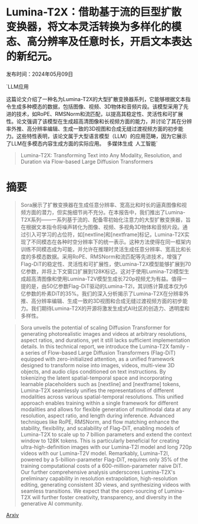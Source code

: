 # Lumina-T2X：借助基于流的巨型扩散变换器，将文本灵活转换为多样化的模态、高分辨率及任意时长，开启文本表达的新纪元。

发布时间：2024年05月09日

`LLM应用

这篇论文介绍了一种名为Lumina-T2X的大型扩散变换器系列，它能够根据文本指令生成多种模态的数据，包括图像、视频、3D物体和音频片段。该模型采用了先进的技术，如RoPE、RMSNorm和流匹配，以提高其稳定性、灵活性和可扩展性。论文强调了该模型在生成超高清图像和长视频方面的能力，并讨论了其在分辨率外推、高分辨率编辑、生成一致的3D视图和合成无缝过渡视频方面的初步能力。这些特性表明，该论文属于大型语言模型（LLM）的应用范畴，因为它展示了LLM在多模态内容生成方面的实际应用。` `多媒体生成` `人工智能`

> Lumina-T2X: Transforming Text into Any Modality, Resolution, and Duration via Flow-based Large Diffusion Transformers

# 摘要

> Sora展示了扩散变换器在生成任意分辨率、宽高比和时长的逼真图像和视频方面的潜力，但实施细节尚不充分。在本报告中，我们推出了Lumina-T2X系列——一系列基于流的、配备零初始化注意力的大型扩散变换器，旨在根据文本指令将噪声转化为图像、视频、多视角3D物体和音频片段。通过引入可学习的占位符，如[nextline]和[nextframe]标记，Lumina-T2X实现了不同模态在各种时空分辨率下的统一表示。这种方法使得在同一框架内训练不同模态成为可能，并允许在推理时灵活生成任意分辨率、宽高比和长度的多模态数据。采用RoPE、RMSNorm和流匹配等先进技术，增强了Flag-DiT的稳定性、灵活性和可扩展性，使Lumina-T2X模型能够扩展到70亿参数，并将上下文窗口扩展到128K标记。这对于使用Lumina-T2I模型生成超高清图像和使用Lumina-T2V模型生成长720p视频尤为有益。值得一提的是，由50亿参数Flag-DiT驱动的Lumina-T2I，其训练计算成本仅为6亿参数的朴素DiT的35%。我们的深入分析揭示了Lumina-T2X在分辨率外推、高分辨率编辑、生成一致的3D视图和合成无缝过渡视频方面的初步能力。我们期待Lumina-T2X的开源将激发生成式AI社区的创造力、透明度和多样性。

> Sora unveils the potential of scaling Diffusion Transformer for generating photorealistic images and videos at arbitrary resolutions, aspect ratios, and durations, yet it still lacks sufficient implementation details. In this technical report, we introduce the Lumina-T2X family - a series of Flow-based Large Diffusion Transformers (Flag-DiT) equipped with zero-initialized attention, as a unified framework designed to transform noise into images, videos, multi-view 3D objects, and audio clips conditioned on text instructions. By tokenizing the latent spatial-temporal space and incorporating learnable placeholders such as [nextline] and [nextframe] tokens, Lumina-T2X seamlessly unifies the representations of different modalities across various spatial-temporal resolutions. This unified approach enables training within a single framework for different modalities and allows for flexible generation of multimodal data at any resolution, aspect ratio, and length during inference. Advanced techniques like RoPE, RMSNorm, and flow matching enhance the stability, flexibility, and scalability of Flag-DiT, enabling models of Lumina-T2X to scale up to 7 billion parameters and extend the context window to 128K tokens. This is particularly beneficial for creating ultra-high-definition images with our Lumina-T2I model and long 720p videos with our Lumina-T2V model. Remarkably, Lumina-T2I, powered by a 5-billion-parameter Flag-DiT, requires only 35% of the training computational costs of a 600-million-parameter naive DiT. Our further comprehensive analysis underscores Lumina-T2X's preliminary capability in resolution extrapolation, high-resolution editing, generating consistent 3D views, and synthesizing videos with seamless transitions. We expect that the open-sourcing of Lumina-T2X will further foster creativity, transparency, and diversity in the generative AI community.

[Arxiv](https://arxiv.org/abs/2405.05945)